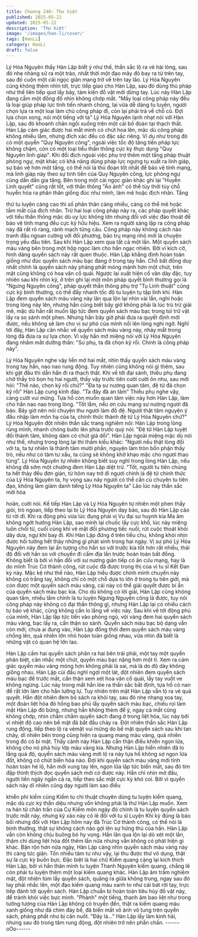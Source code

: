 ```yaml
---
title: Chương 240: Thư hiệt
published: 2025-05-22
updated: 2025-05-22
description: 'Thư hiệt'
image: '/images/han-li/cover/'
tags: [HanLi]
category: HanLi
draft: false
---
```


Lý Hóa Nguyên thấy Hàn Lập biết ý như thế, thần sắc lộ ra vẻ hài
lòng, sau đó nhẹ nhàng sử ra một trảo, nhất thời một đạo mây đỏ
bay ra từ trên tay, sau đó cuộn một cái ngọc giản mang trở về trên
tay lão.
Lý Hóa Nguyên cũng không thèm nhìn tới, trực tiếp giao cho Hàn
Lập, sau đó dùng thủ pháp như thế liên tiếp quơ lấy bảy, tám kiện
đồ vật mới dừng tay. Lúc này Hàn Lập đang cầm một đống đồ
nhìn không chớp mắt.
"Mấy loại công pháp này đều là loại giúp pháp lực tinh tiến nhanh
chóng, lại vừa dễ dàng tu luyện, ngươi chọn lựa ra một loại làm
chủ công pháp đi, còn lại phải trả về chỗ cũ. Đợi lựa chọn xong,
nói một tiếng với ta" Lý Hóa Nguyên lạnh nhạt nói với Hàn Lập,
sau đó khoanh chân ngồi xuống trên một cái bồ đoàn tại thạch
thất.
Hàn Lập cảm giác được hai mắt mình có chút hoa lên, mặc dù
công pháp không nhiều lắm, nhưng đích xác đều có đặc sắc
riêng.
Ví dụ như trong đó có một quyển "Quy Nguyên công", ngoài việc
tốc độ tăng tiến pháp lực không chậm, còn có một loại tiểu thần
thông cực kỳ thực dụng "Quy Nguyên linh giáp". Khi đối địch
ngoài việc phụ trợ thêm một tầng pháp thuật phòng ngự, mặt
khác có khả năng dùng pháp lực ngưng tụ xuất ra linh giáp, sự
bảo vệ hơn một tầng, có thể nói là thủ đoạn tốt nhất để bảo vệ
tính mạng, mà linh giáp này theo sự tinh tiến của Quy Nguyên
công, lực phòng ngự cũng dần dần gia tăng.
Bên trong một cái ngọc giản khác ghi lại "Huyễn Linh quyết" cũng
rất tốt, với thần thông "Ảo ảnh" có thể tùy thời tùy chỗ huyễn hóa
ra phân thân giống đúc như mình, làm mê hoặc địch nhân. Tầng

thứ tu luyện càng cao thì số phân thân càng nhiều, càng có thể
mê hoặc tầm mắt của địch nhân.
Trừ hai loại công pháp này ra, các pháp quyết khác với tiểu thần
thông mặc dù uy lực không lớn nhưng đối với việc đào thoát để
bảo vệ tính mạng đều cực kỳ hữu hiệu. Xem ra người sáng lập ra
công pháp này đã rất rõ ràng, rành mạch từng câu. Công pháp
này không cách nào tranh đấu ngoan cường với đối phương, bảo
trụ mạng nhỏ mới là chuyện trọng yếu đầu tiên.
Sau khi Hàn Lập xem qua tất cả một lần. Một quyển sách màu
vàng bên trong một hộp ngọc làm cho hắn ngạc nhiên.
Bởi vì kích cỡ, hình dáng quyển sách này rất quen thuộc. Hàn
Lập khẳng định hoàn toàn giống như đúc quyển sách màu bạc
đang ở trong tay hắn. Chỗ bất đồng duy nhất chính là quyển sách
này phảng phất mỏng mảnh hơn một chút, trên mặt cũng không
có hoa văn cổ quái. Ngược lại xuất hiện cổ văn dày đặc, tuy nhiên
sau khi nhìn kỹ, ở trên ghi lại một môn pháp quyết bình thường
gọi là "Ngưng Nguyên công", pháp quyết thần thông phụ trợ "Tụ
Linh thuật" cũng cực kỳ bình thường, có thể đẩy nhanh tốc độ tu
luyện tụ tập linh khí.
Hàn Lập đem quyển sách màu vàng này lăn qua lộn lại nhìn vài
lần, nghi hoặc trong lòng nảy lên, nhưng hắn cũng biết bây giờ
không phải là lúc trù trừ giải mê, mặc dù hắn rất muốn lập tức
đem quyển sách màu bạc trong túi trữ vật lấy ra so sánh một
phen.
Nhưng hắn bây giờ phải đưa ra quyết định mới được, nếu không
sẽ làm cho vị sư phó của mình nổi lên lòng nghi ngờ.
Nghĩ tới đây, Hàn Lập cân nhắc về quyển sách màu vàng này,
nháy mắt trong lòng đã đưa ra sự lựa chọn.
Vì vậy hắn mở miệng nói với Lý Hóa Nguyên đang nhắm mắt
dưỡng thần:
"Sư phụ, ta đã chọn kỹ rồi. Chính là công pháp này".

Lý Hóa Nguyên nghe vậy liền mở hai mắt, nhìn thấy quyển sách
màu vàng trong tay hắn, nao nao rung động. Tuy nhiên cũng
không nói gì thêm, sau khi gật đầu thì dẫn hắn đi ra thạch thất.
Khi về tới đại sảnh, thiếu phụ đang chờ thầy trò bọn họ hai người,
thấy vậy trước tiên cười cười ôn nhu, sau mới hỏi:
"Thế nào, chọn kỹ rồi chứ?"
"Đa tạ sư nương quan tâm, đệ tử đã chọn kỹ rồi" Hàn Lập cung
kính đáp.
"Ta đây đã an tâm" Thiếu phụ nghe vậy, càng cười vui mừng. Tựa
hồ còn muốn quan tâm việc này hơn Hàn Lập, làm cho hắn nao
nao trong lòng.
"Tốt lắm, nếu ơn cứu mạng sư nương ngươi đã báo. Bây giờ nên
nói chuyện thu ngươi làm đồ đệ. Ngươi thật tâm nguyện ý đầu
nhập làm môn hạ của ta, chính thức thành đệ tử Lý Hóa Nguyên
chứ?" Lý Hóa Nguyên đột nhiên thần sắc trang nghiêm nói:
Hàn Lập trong lòng rùng mình, nhanh chóng bước lên phía trước
quỳ nói:
"Đệ tử Hàn Lập tuyệt đối thành tâm, không dám có chút giả dối".
Hàn Lập ngoài miệng mặc dù nói như thế, nhưng trong lòng lại thì
thầm kiểu khác:
"Ngươi nếu thật lòng đối với ta, ta tự nhiên là thành tâm mười
phần, nguyện làm tròn bổn phận thầy trò, nếu như có tâm tư xấu,
ta cũng sẽ không khờ khạo mặc cho ngươi thao túng".
Lý Hóa Nguyên tự nhiên không biết suy nghĩ trong lòng Hàn Lập,
nếu không đã sớm một chưởng đem Hàn Lập diệt trừ.
"Tốt, người tu tiên chúng ta hết thảy đều đơn giản, từ hôm nay trở
đi ngươi chính là đệ tử chính thức của Lý Hóa Nguyên ta, hy vọng
sau này ngươi có thể cần cù chuyên tu tiên đạo, không làm giảm
danh tiếng Lý Hóa Nguyên ta" Lão lúc này thần sắc mới hòa

hoãn, cười nói.
Kế tiếp Hàn Lập và Lý Hóa Nguyên tự nhiên một phen thầy giỏi,
trò ngoan, tiếp theo lại bị Lý Hóa Nguyên dạy bảo, sau đó Hàn
Lập cáo từ rời đi.
Khi ra động phủ vừa lúc đụng phải vị Vu đại sư huynh kia
Ma âm không ngớt hướng Hàn Lập, sao mình lại chuốc lấy cực
khổ, lúc này miệng luôn chối từ, cuối cùng khi vẻ mặt đối phương
tiếc nuối, rút cuộc thoát khỏi dây dưa, ngự khí bay đi.
Khi Hàn Lập đứng ở trên tiểu chu, không khỏi nhịn được hồi
tưởng hết thảy những gì phát sinh trong hai ngày.
Vị sư phó Lý Hóa Nguyên này đem lại ấn tượng cho hắn so với
trước kia tốt hơn rất nhiều, thái độ đối với hắn so với chuyến đi
cấm địa lần trước hoàn toàn bất đồng. Không biết là bởi vì hắn
đối với sư nương gián tiếp có ân cứu mạng, hay là do mình Trúc
Cơ thành công, rút cuộc đã được trọng thị của vị tu sĩ Kết Đan kỳ
này.
Mặc kệ như thế nào, Hàn Lập hiểu được chính mình chuyến này
không có trắng tay, không chỉ có một chỗ dựa to lớn ở trong tu
tiên giới, mà còn được một quyển sách màu vàng, cái này có thể
giải quyết được bí ẩn của quyển sách màu bạc kia.
Cho dù không có lời giải, Hàn Lập cũng không quan tâm, nhiều
lắm chính là tu luyện Ngưng Nguyên công là được, tuy nói công
pháp này không có đại thần thông gì, nhưng Hàn Lập lại có nhiều
cách tự bảo vệ khác, cũng không cần lo lắng về việc này.
Sau khi về tới động phủ của mình, Hàn Lập lập tức tiến vào
phòng ngủ, vội vàng đem hai quyển sách màu vàng, bạc lấy ra,
cẩn thận so sánh.
Quyển sách màu bạc bộ dạng vẫn còn mới, chưa ai đụng vào,
Hàn Lập đồng thời đem quyển sách màu vàng chồng lên, quả
nhiên lớn nhỏ hoàn toàn giống nhau, vừa nhìn đã biết là những
vật có quan hệ lớn lao.

Hàn Lập cầm hai quyển sách phân ra hai bên trái phải, một tay
một quyển phân biệt, cân nhắc một chút, quyển màu bạc nặng
hơn một tí. Xem ra cảm giác quyển màu vàng mỏng hơn không
phải là sai, mà là do độ dày không giống nhau.
Hàn Lập cúi đầu nghĩ ngợi một lát, đột nhiên đem quyển sách
màu bạc để trước mắt, cẩn thận xem xét hoa văn cổ quái, lấy tay
vuốt ve không ngừng.
Lúc này trong mắt hắn lóe ra thần sắc bất định, tựa hồ có nan đề
rất lớn làm cho hắn lưỡng lự.
Tuy nhiên trên mặt Hàn Lập vẫn lộ ra vẻ quả quyết.
Hắn đột nhiên đem bỏ sách ra khỏi tay, sau đó nhẹ nhạng xoa tay,
một đoàn liệt hỏa đỏ hồng bao phủ lấy quyển sách màu bạc,
chiếu rọi làm mặt Hàn Lập đỏ bừng, nhưng hắn không thèm để ý,
ngay cả mắt cũng không chớp, nhìn chằm chằm quyển sách đang
ở trong liệt hỏa, lúc này bởi vì nhiệt độ cao nên bề mặt đã bắt đầu
chảy ra.
Đột nhiên thần sắc Hàn Lập rung động, tiếp theo lộ ra vẻmặt vui
mừng do bề mặt quyển sách sau khi tan chảy, dĩ nhiên bên trong
cũng hiện ra quang mang màu vàng, quả nhiên trong đó có bí
mật.
Thấy cảnh này Hàn Lập cẩn thận điều khiển ngọn lửa, không cho
nó phá hủy lớp màu vàng kia. Nhưng Hàn Lập hiển nhiên đã lo
lắng quá độ, quyển sách màu vàng mới lộ ra này tựa hồ không sợ
ngọn lửa đốt, không có chút biến hóa nào.
Đợi khi quyển sách màu vàng mới tinh hoàn toàn hé lộ, hắn mới
vung tay lên, ngọn lửa lập tức biến mất, sau đó tim đập thình thịch
đọc quyển sách mới có được này.
Hắn chỉ nhìn mở đầu, người liền ngây ngẩn cả ra, tiếp theo sắc
mặt cực kỳ khó coi.
Bởi vì quyển sách này dĩ nhiên cũng dạy người làm sao điều

khiển phi kiếm cùng Kiếm tu chi thuật chuyên dùng tu luyện kiếm
quang, mặc dù cực kỳ thần diệu nhưng vốn không phải là thứ
Hàn Lập muốn.
Xem ra hán tử chân trần của Cự Kiếm môn ngày đó chính là tu
luyện quyển sách trước mắt này, nhưng kỹ xảo này có lẽ đối với
tu sĩ Luyện Khí kỳ đúng là bảo bối nhưng đối với Hàn Lập hôm
nay đã Trúc Cơ thành công, có thể nói là bình thường, thật sự
không cách nào gợi lên sự hứng thú của hắn.
Hàn Lập vẫn còn không chịu buông bỏ hy vọng.
Hắn lăn qua lộn lại dò xét một lần, thậm chí dùng liệt hỏa đốt
thêm lần nữa nhưng vẫn không có phát hiện gì khác.
Bận rộn hơn nửa ngày, Hàn Lập càng nhìn quyển sách màu vàng
này thì càng tức giận.
Tốn nhiều tâm tư như vậy, lại thu được thứ vô dụng, thật sự là
cực kỳ buồn bực. Đặc biệt là hai chữ Kiếm quang càng lại kích
thích Hàn Lập, bởi vì hắn thân mình tu luyện Thanh Nguyên kiếm
quang, chẳng lẽ còn phải tu luyện thêm một loại kiếm quang khác.
Hàn Lập âm trầm nghiêm mặt, đột nhiên túm lấy quyển sách,
quăng ra giữa không trung, ngay sau đó tay phải nhấc lên, một
đạo kiếm quang màu xanh to như cái bát rời tay, trực tiếp đánh tới
quyển sách. Hàn Lập chuẩn bị hoàn toàn tiêu hủy đồ vật này, để
tránh khỏi việc bực mình.
"Phành" một tiếng, thanh âm bao liệt như trong tưởng tượng của
Hàn Lập không có truyền đến, thật ra kiếm quang màu xanh giống
như đá chìm đáy bể, đã biến mất vô ảnh vô tung trên quyển sách,
phảng phất như bị căn nuốt.
"Đây là…" Hàn Lập lấy làm kinh hãi, nhưng sau đó trong tâm rung
động, đột nhiên trở nên phấn chấn.
------oOo------

